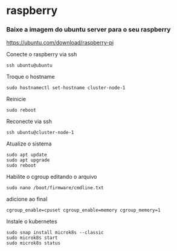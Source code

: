 # raspberry

### Baixe a imagem do ubuntu server para o seu raspberry
https://ubuntu.com/download/raspberry-pi

Conecte o raspberry via ssh
```console
ssh ubuntu@ubuntu
```

Troque o hostname
```console
sudo hostnamectl set-hostname cluster-node-1
```

Reinicie
```console
sudo reboot
```

Reconecte via ssh
```console
ssh ubuntu@cluster-node-1 
```

Atualize o sistema
```console
sudo apt update
sudo apt upgrade
sudo reboot
```

Habilite o cgroup editando o arquivo
```console
sudo nano /boot/firmware/cmdline.txt
```
adicione ao final
```
cgroup_enable=cpuset cgroup_enable=memory cgroup_memory=1
```


Instale o kubernetes
```console
sudo snap install microk8s --classic
sudo microk8s start
sudo microk8s status
```
